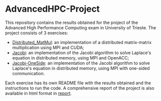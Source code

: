 # AdvancedHPC-Project
This repository contains the results obtained for the project of the Advanced High Performance Computing exam in University of Trieste. The project consists of 3 exercises:
- [Distributed_MatMul](/Distributed_MatMul/): an implementation of a distributed matrix-matrix multiplication using MPI and CUDA;
- [Jacobi](/Jacobi/): an implementation of the Jacobi algorithm to solve Laplace's equation in distributed memory, using MPI and OpenACC;
- [Jacobi-OneSide](/Jacobi-OneSide/): an implementation of the Jacobi algorithm to solve Laplace's equation in distributed memory, using MPI with one-sided communication.

Each exercise has its own README file with the results obtained and the instructions to run the code. A comprehensive report of the project is also available in html format in [report](report.html).
```

